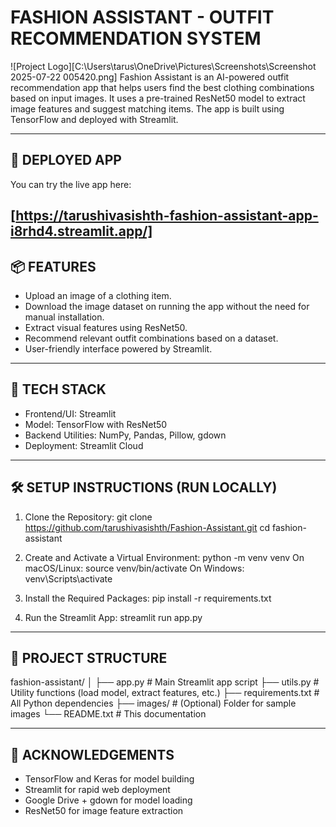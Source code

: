 FASHION ASSISTANT - OUTFIT RECOMMENDATION SYSTEM
================================================

![Project Logo][C:\Users\tarus\OneDrive\Pictures\Screenshots\Screenshot 2025-07-22 005420.png] 
Fashion Assistant is an AI-powered outfit recommendation app that helps users find the best clothing combinations based on input images. It uses a pre-trained ResNet50 model to extract image features and suggest matching items. The app is built using TensorFlow and deployed with Streamlit.

------------------------------------------------------------

🚀 DEPLOYED APP
---------------
You can try the live app here:

[https://tarushivasishth-fashion-assistant-app-i8rhd4.streamlit.app/]
------------------------------------------------------------

📦 FEATURES
----------
- Upload an image of a clothing item.
- Download the image dataset on running the app without the need for manual installation.
- Extract visual features using ResNet50.
- Recommend relevant outfit combinations based on a dataset.
- User-friendly interface powered by Streamlit.

------------------------------------------------------------

🧰 TECH STACK
------------
- Frontend/UI: Streamlit
- Model: TensorFlow with ResNet50
- Backend Utilities: NumPy, Pandas, Pillow, gdown
- Deployment: Streamlit Cloud

------------------------------------------------------------

🛠️ SETUP INSTRUCTIONS (RUN LOCALLY)
-----------------------------------

1. Clone the Repository:
   git clone https://github.com/tarushivasishth/Fashion-Assistant.git
   cd fashion-assistant

2. Create and Activate a Virtual Environment:
   python -m venv venv
   On macOS/Linux: source venv/bin/activate
   On Windows: venv\Scripts\activate

3. Install the Required Packages:
   pip install -r requirements.txt

4. Run the Streamlit App:
   streamlit run app.py

------------------------------------------------------------

📁 PROJECT STRUCTURE
--------------------

fashion-assistant/
│
├── app.py                 # Main Streamlit app script
├── utils.py               # Utility functions (load model, extract features, etc.)
├── requirements.txt       # All Python dependencies
├── images/                # (Optional) Folder for sample images
└── README.txt             # This documentation

------------------------------------------------------------

🙌 ACKNOWLEDGEMENTS
-------------------
- TensorFlow and Keras for model building
- Streamlit for rapid web deployment
- Google Drive + gdown for model loading
- ResNet50 for image feature extraction
